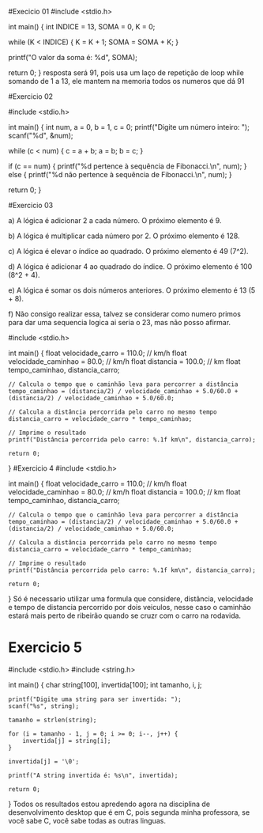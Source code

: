 #Execicio 01
#include <stdio.h>

int main() {
   int INDICE = 13, SOMA = 0, K = 0;

   while (K < INDICE) {
      K = K + 1;
      SOMA = SOMA + K;
   }

   printf("O valor da soma é: %d", SOMA);

   return 0;
} resposta será 91, pois usa um laço de repetição de loop while somando de 1 a 13, ele mantem na memoria todos os numeros que dá 91

#Exercicio 02

#include <stdio.h>

int main() {
   int num, a = 0, b = 1, c = 0;
   printf("Digite um número inteiro: ");
   scanf("%d", &num);

   while (c < num) {
      c = a + b;
      a = b;
      b = c;
   }

   if (c == num) {
      printf("%d pertence à sequência de Fibonacci.\n", num);
   } else {
      printf("%d não pertence à sequência de Fibonacci.\n", num);
   }

   return 0;
}

#Exercicio 03

a) A lógica é adicionar 2 a cada número. O próximo elemento é 9.

b) A lógica é multiplicar cada número por 2. O próximo elemento é 128.

c) A lógica é elevar o índice ao quadrado. O próximo elemento é 49 (7^2).

d) A lógica é adicionar 4 ao quadrado do índice. O próximo elemento é 100 (8^2 + 4).

e) A lógica é somar os dois números anteriores. O próximo elemento é 13 (5 + 8).

f) Não consigo realizar essa, talvez se considerar como numero primos para dar uma sequencia logica ai seria o 23, mas não posso afirmar.

#include <stdio.h>

int main() {
    float velocidade_carro = 110.0; // km/h
    float velocidade_caminhao = 80.0; // km/h
    float distancia = 100.0; // km
    float tempo_caminhao, distancia_carro;

    // Calcula o tempo que o caminhão leva para percorrer a distância
    tempo_caminhao = (distancia/2) / velocidade_caminhao + 5.0/60.0 + (distancia/2) / velocidade_caminhao + 5.0/60.0;

    // Calcula a distância percorrida pelo carro no mesmo tempo
    distancia_carro = velocidade_carro * tempo_caminhao;

    // Imprime o resultado
    printf("Distância percorrida pelo carro: %.1f km\n", distancia_carro);

    return 0;
}
#Exercicio 4
#include <stdio.h>

int main() {
    float velocidade_carro = 110.0; // km/h
    float velocidade_caminhao = 80.0; // km/h
    float distancia = 100.0; // km
    float tempo_caminhao, distancia_carro;

    // Calcula o tempo que o caminhão leva para percorrer a distância
    tempo_caminhao = (distancia/2) / velocidade_caminhao + 5.0/60.0 + (distancia/2) / velocidade_caminhao + 5.0/60.0;

    // Calcula a distância percorrida pelo carro no mesmo tempo
    distancia_carro = velocidade_carro * tempo_caminhao;

    // Imprime o resultado
    printf("Distância percorrida pelo carro: %.1f km\n", distancia_carro);

    return 0;
}
Só é necessario utilizar uma formula que considere, distância, velocidade e tempo de distancia percorrido por dois veiculos, nesse caso o caminhão estará mais perto de ribeirão quando se cruzr com o carro na rodavida.

# Exercicio 5

#include <stdio.h>
#include <string.h>

int main() {
    char string[100], invertida[100];
    int tamanho, i, j;
    
    printf("Digite uma string para ser invertida: ");
    scanf("%s", string);
    
    tamanho = strlen(string);
    
    for (i = tamanho - 1, j = 0; i >= 0; i--, j++) {
        invertida[j] = string[i];
    }
    
    invertida[j] = '\0';
    
    printf("A string invertida é: %s\n", invertida);
    
    return 0;
}
Todos os resultados estou apredendo agora na disciplina de desenvolvimento desktop que é em C, pois segunda minha professora, se você sabe C, você sabe todas as outras linguas.
